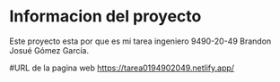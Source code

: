 # Informacion del proyecto
Este proyecto esta por que es mi tarea ingeniero 9490-20-49 Brandon Josué Gómez García.

#URL de la pagina web
https://tarea0194902049.netlify.app/